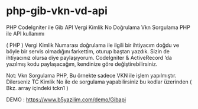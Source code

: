 # php-gib-vkn-vd-api
PHP CodeIgniter ile Gib API Vergi Kimlik No Doğrulama
Vkn Sorgulama PHP ile API kullanımı

( PHP ) Vergi Kimlik Numarası doğrulama ile ilgili bir ihtiyacım doğdu ve böyle bir servis olmadığını farkettim, oturup baştan yazdık. Sizin de ihtiyacınız olursa diye paylaşıyorum. CodeIgniter & ActiveRecord ‘da yazılmış kodu paylaşacağım, kendinize göre değiştirebilirsiniz.

Not: Vkn Sorgulama PHP, Bu örnekte sadece VKN ile işlem yapılmıştır. Dilerseniz TC Kimlik No ile de sorgulama yapabilirsiniz bu kodlar üzerinden ( Bkz. array içindeki tckn1 )


DEMO : https://www.b5yazilim.com/demo/Gibapi
